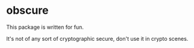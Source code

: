 # obscure

This package is written for fun.

It's not of any sort of cryptographic secure, don't use it in crypto scenes.
